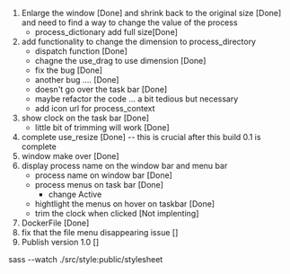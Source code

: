 1. Enlarge the window [Done] and shrink back to the original size [Done] and need to find a way to change the value of the process
   - process_dictionary add full size[Done]
1. add functionality to change the dimension to process_directory
   - dispatch function [Done]
   - chagne the use_drag to use dimension [Done]
   - fix the bug [Done]
   - another bug .... [Done]
   - doesn't go over the task bar [Done]
   - maybe refactor the code ... a bit tedious but necessary
   - add icon url for process_context
1. show clock on the task bar [Done]
   - little bit of trimming will work [Done]
1. complete use_resize [Done] -- this is crucial after this build 0.1 is complete
1. window make over [Done]
1. display process name on the window bar and menu bar
   - process name on window bar [Done]
   - process menus on task bar [Done]
     - change Active
   - hightlight the menus on hover on taskbar [Done]
   - trim the clock when clicked [Not implenting]
1. DockerFile [Done]
1. fix that the file menu disappearing issue []
1. Publish version 1.0 []

sass --watch ./src/style:public/stylesheet

